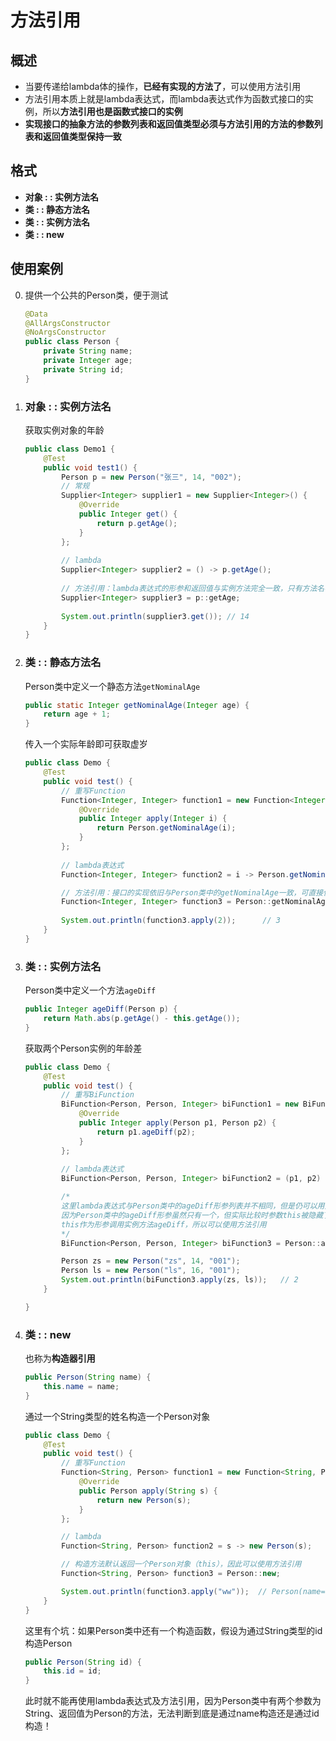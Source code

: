 # 方法引用

## 概述

* 当要传递给lambda体的操作，**已经有实现的方法了**，可以使用方法引用
* 方法引用本质上就是lambda表达式，而lambda表达式作为函数式接口的实例，所以**方法引用也是函数式接口的实例**
* **实现接口的抽象方法的参数列表和返回值类型必须与方法引用的方法的参数列表和返回值类型保持一致**

## 格式

* **对象 : : 实例方法名**
* **类 : : 静态方法名**
* **类 : : 实例方法名**
* **类 : : new**

## 使用案例

0. 提供一个公共的Person类，便于测试

   ```java
   @Data
   @AllArgsConstructor
   @NoArgsConstructor
   public class Person {
       private String name;
       private Integer age;
       private String id;
   }
   ```

1. ### **对象 : : 实例方法名**

   获取实例对象的年龄

   ```java
   public class Demo1 {
       @Test
       public void test1() {
           Person p = new Person("张三", 14, "002");
           // 常规
           Supplier<Integer> supplier1 = new Supplier<Integer>() {
               @Override
               public Integer get() {
                   return p.getAge();
               }
           };
           
           // lambda
           Supplier<Integer> supplier2 = () -> p.getAge();
           
           // 方法引用：lambda表达式的形参和返回值与实例方法完全一致，只有方法名不一致
           Supplier<Integer> supplier3 = p::getAge;
           
           System.out.println(supplier3.get());	// 14
       }
   }
   ```

2. ### **类 : : 静态方法名**

   Person类中定义一个静态方法`getNominalAge`

   ```java
   public static Integer getNominalAge(Integer age) {
       return age + 1;
   }
   ```

   传入一个实际年龄即可获取虚岁

   ```java
   public class Demo {
       @Test
       public void test() {
           // 重写Function
           Function<Integer, Integer> function1 = new Function<Integer, Integer>() {
               @Override
               public Integer apply(Integer i) {
                   return Person.getNominalAge(i);
               }
           };
   		
           // lambda表达式
           Function<Integer, Integer> function2 = i -> Person.getNominalAge(i);
   
           // 方法引用：接口的实现依旧与Person类中的getNominalAge一致，可直接使用方法引用
           Function<Integer, Integer> function3 = Person::getNominalAge;
           
           System.out.println(function3.apply(2));		// 3
       }
   }
   ```

3. ### **类 : : 实例方法名**

   Person类中定义一个方法`ageDiff`

   ```java
   public Integer ageDiff(Person p) {
       return Math.abs(p.getAge() - this.getAge());
   }
   ```

   获取两个Person实例的年龄差

   ```java
   public class Demo {
       @Test
       public void test() {
           // 重写BiFunction
           BiFunction<Person, Person, Integer> biFunction1 = new BiFunction<Person, Person, Integer>() {
               @Override
               public Integer apply(Person p1, Person p2) {
                   return p1.ageDiff(p2);
               }
           };
           
           // lambda表达式
           BiFunction<Person, Person, Integer> biFunction2 = (p1, p2) -> p1.ageDiff(p2);
   
           /*
           这里lambda表达式与Person类中的ageDiff形参列表并不相同，但是仍可以用方法引用，
           因为Person类中的ageDiff形参虽然只有一个，但实际比较时参数this被隐藏了，
           this作为形参调用实例方法ageDiff，所以可以使用方法引用
           */
           BiFunction<Person, Person, Integer> biFunction3 = Person::ageDiff;
   
           Person zs = new Person("zs", 14, "001");
           Person ls = new Person("ls", 16, "001");
           System.out.println(biFunction3.apply(zs, ls));	// 2
       }
   
   }
   ```

4. ### **类 : : new**

    也称为**构造器引用**

    ```java
    public Person(String name) {
        this.name = name;
    }
    ```
    
    通过一个String类型的姓名构造一个Person对象
    
    ```java
    public class Demo {
        @Test
        public void test() {
            // 重写Function
            Function<String, Person> function1 = new Function<String, Person>() {
                @Override
                public Person apply(String s) {
                    return new Person(s);
                }
            };
    
            // lambda
            Function<String, Person> function2 = s -> new Person(s);
    
            // 构造方法默认返回一个Person对象（this），因此可以使用方法引用
            Function<String, Person> function3 = Person::new;
    
            System.out.println(function3.apply("ww"));	// Person(name=ww, age=null, id=null)
        }
    }
    ```
    
    这里有个坑：如果Person类中还有一个构造函数，假设为通过String类型的id构造Person
    
    ```java
    public Person(String id) {
        this.id = id;
    }
    ```
    
    此时就不能再使用lambda表达式及方法引用，因为Person类中有两个参数为String、返回值为Person的方法，无法判断到底是通过name构造还是通过id构造！
